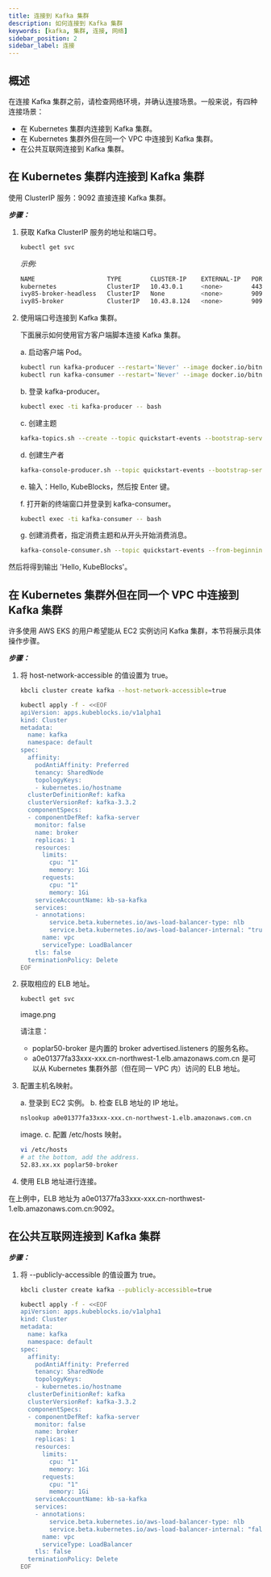 ```yaml
---
title: 连接到 Kafka 集群 
description: 如何连接到 Kafka 集群
keywords: [kafka, 集群, 连接, 网络]
sidebar_position: 2
sidebar_label: 连接
---
```

## 概述

在连接 Kafka 集群之前，请检查网络环境，并确认连接场景。一般来说，有四种连接场景：

- 在 Kubernetes 集群内连接到 Kafka 集群。
- 在 Kubernetes 集群外但在同一个 VPC 中连接到 Kafka 集群。
- 在公共互联网连接到 Kafka 集群。

## 在 Kubernetes 集群内连接到 Kafka 集群

使用 ClusterIP 服务：9092 直接连接 Kafka 集群。

***步骤：***

1. 获取 Kafka ClusterIP 服务的地址和端口号。

   ```bash
   kubectl get svc 
   ```

   *示例:*

   ```bash
   NAME                    TYPE        CLUSTER-IP    EXTERNAL-IP   PORT(S)                               AGE
   kubernetes              ClusterIP   10.43.0.1     <none>        443/TCP                               9d
   ivy85-broker-headless   ClusterIP   None          <none>        9092/TCP,9093/TCP,9094/TCP,5556/TCP   7d16h
   ivy85-broker            ClusterIP   10.43.8.124   <none>        9093/TCP,9092/TCP,5556/TCP            7d16h
   ```

2. 使用端口号连接到 Kafka 集群。

   下面展示如何使用官方客户端脚本连接 Kafka 集群。

   a. 启动客户端 Pod。

     ```bash
     kubectl run kafka-producer --restart='Never' --image docker.io/bitnami/kafka:3.3.2-debian-11-r54 --command -- sleep infinity
     kubectl run kafka-consumer --restart='Never' --image docker.io/bitnami/kafka:3.3.2-debian-11-r54 --command -- sleep infinity
     ```

   b. 登录 kafka-producer。

     ```bash
     kubectl exec -ti kafka-producer -- bash
     ```

   c. 创建主题

     ```bash
     kafka-topics.sh --create --topic quickstart-events --bootstrap-server xxx-broker:9092
     ```

   d. 创建生产者

     ```bash
     kafka-console-producer.sh --topic quickstart-events --bootstrap-server xxx-broker:9092 
     ```

   e. 输入：Hello, KubeBlocks，然后按 Enter 键。

   f. 打开新的终端窗口并登录到 kafka-consumer。

     ```bash
     kubectl exec -ti kafka-consumer -- bash
     ```

   g. 创建消费者，指定消费主题和从开头开始消费消息。

     ```bash
     kafka-console-consumer.sh --topic quickstart-events --from-beginning --bootstrap-server xxx-broker:9092
     ```

然后将得到输出 'Hello, KubeBlocks'。

## 在 Kubernetes 集群外但在同一个 VPC 中连接到 Kafka 集群

许多使用 AWS EKS 的用户希望能从 EC2 实例访问 Kafka 集群，本节将展示具体操作步骤。

***步骤：***

1. 将 host-network-accessible 的值设置为 true。

    <Tabs>
    <TabItem value="kbcli" label="kbcli" default>

    ```bash
    kbcli cluster create kafka --host-network-accessible=true
    ```

    </TabItem>
    <TabItem value="kubectl" label="kubectl" >

    ```bash
    kubectl apply -f - <<EOF
    apiVersion: apps.kubeblocks.io/v1alpha1
    kind: Cluster
    metadata:
      name: kafka
      namespace: default
    spec:
      affinity:
        podAntiAffinity: Preferred
        tenancy: SharedNode
        topologyKeys:
        - kubernetes.io/hostname
      clusterDefinitionRef: kafka
      clusterVersionRef: kafka-3.3.2
      componentSpecs:
      - componentDefRef: kafka-server
        monitor: false
        name: broker
        replicas: 1
        resources:
          limits:
            cpu: "1"
            memory: 1Gi
          requests:
            cpu: "1"
            memory: 1Gi
        serviceAccountName: kb-sa-kafka
        services:
        - annotations: 
            service.beta.kubernetes.io/aws-load-balancer-type: nlb
            service.beta.kubernetes.io/aws-load-balancer-internal: "true"
          name: vpc
          serviceType: LoadBalancer
        tls: false
      terminationPolicy: Delete
    EOF
    ```

    </TabItem>

    </Tabs>

2. 获取相应的 ELB 地址。

   ```bash
   kubectl get svc 
   ```

   image.png

   请注意：
   - poplar50-broker 是内置的 broker advertised.listeners 的服务名称。
   - a0e01377fa33xxx-xxx.cn-northwest-1.elb.amazonaws.com.cn 是可以从 Kubernetes 集群外部（但在同一 VPC 内）访问的 ELB 地址。

3. 配置主机名映射。
  
   a. 登录到 EC2 实例。
   b. 检查 ELB 地址的 IP 地址。

     ```bash
     nslookup a0e01377fa33xxx-xxx.cn-northwest-1.elb.amazonaws.com.cn
     ```

   image.
   c. 配置 /etc/hosts 映射。
  
     ```bash
     vi /etc/hosts
     # at the bottom, add the address.
     52.83.xx.xx poplar50-broker
     ```

4. 使用 ELB 地址进行连接。 

在上例中，ELB 地址为 a0e01377fa33xxx-xxx.cn-northwest-1.elb.amazonaws.com.cn:9092。

## 在公共互联网连接到 Kafka 集群

***步骤：***

1. 将 --publicly-accessible 的值设置为 true。

    <Tabs>
    <TabItem value="kbcli" label="kbcli" default>

    ```bash
    kbcli cluster create kafka --publicly-accessible=true
    ```

    </TabItem>

    <TabItem value="kubectl" label="kubectl" >

    ```bash
    kubectl apply -f - <<EOF
    apiVersion: apps.kubeblocks.io/v1alpha1
    kind: Cluster
    metadata:
      name: kafka
      namespace: default
    spec:
      affinity:
        podAntiAffinity: Preferred
        tenancy: SharedNode
        topologyKeys:
        - kubernetes.io/hostname
      clusterDefinitionRef: kafka
      clusterVersionRef: kafka-3.3.2
      componentSpecs:
      - componentDefRef: kafka-server
        monitor: false
        name: broker
        replicas: 1
        resources:
          limits:
            cpu: "1"
            memory: 1Gi
          requests:
            cpu: "1"
            memory: 1Gi
        serviceAccountName: kb-sa-kafka
        services:
        - annotations: 
            service.beta.kubernetes.io/aws-load-balancer-type: nlb
            service.beta.kubernetes.io/aws-load-balancer-internal: "false"
          name: vpc
          serviceType: LoadBalancer
        tls: false
      terminationPolicy: Delete
    EOF
    ```

    </TabItem>

    </Tabs>
